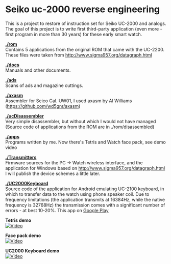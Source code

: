 # Seiko uc-2000 reverse engineering

This is a project to restore of instruction set for Seiko UC-2000 and analogs. The goal of this project is to write first third-party application (even more - first program in more than 30 years) for these early smart watch.


**[./rom](https://github.com/azya52/seiko/tree/master/rom)**<br />
Contains 5 applications from the original ROM that came with the UC-2200. These files were taken from http://www.sigma957.org/datagraph.html

**[./docs](https://github.com/azya52/seiko/tree/master/docs)**<br />
Manuals and other documents.

**[./ads](https://github.com/azya52/seiko/tree/master/ads)**<br />
Scans of ads and magazine cuttings.

**[./axasm](https://github.com/azya52/seiko/tree/master/axasm)**<br />
Assembler for Seico Cal. UW01, I used axasm by Al Williams (https://github.com/wd5gnr/axasm)

**[./ucDisassembler](https://github.com/azya52/seiko/tree/master/ucDisassembler)**<br />
Very simple disassembler, but without which I would not have managed (Source code of applications from the ROM are in ./rom/disassembled)

**[./apps](https://github.com/azya52/seiko/tree/master/apps)**<br />
Programs written by me. Now there's Tetris and Watch face pack, see demo video

**[./Transmitters](https://github.com/azya52/seiko/tree/master/Transmitters)**<br />
Firmware sources for the PC -> Watch wireless interface, and the application for Windows based on http://www.sigma957.org/datagraph.html
I will publish the device schemes a little later.

**[./UC2000Keyboard](https://github.com/azya52/seiko/tree/master/UC2000Keyboard)**<br />
Source code of the application for Android emulating UC-2100 keyboard, in which to transfer data to the watch using phone speaker coil. Due to frequency limitations (the application transmits at 16384Hz, while the native frequency is 32768Hz) the transmission comes with a significant number of errors - at best 10-20%. This app on [Google Play](https://play.google.com/store/apps/details?id=com.azya.seiko.uc2000)

**Tetris demo**<br />
[![Video](https://img.youtube.com/vi/BHnZNJsGcyE/0.jpg)](https://www.youtube.com/watch?v=BHnZNJsGcyE)

**Face pack demo**<br />
[![Video](https://img.youtube.com/vi/W52tVbbM9_A/0.jpg)](https://www.youtube.com/watch?v=W52tVbbM9_A)

**UC2000 Keyboard demo**<br />
[![Video](https://img.youtube.com/vi/F5JUM7w5gWQ/0.jpg)](https://www.youtube.com/watch?v=F5JUM7w5gWQ)

